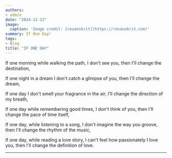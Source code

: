 ```yaml
---
authors:
- admin
date: "2024-12-13"
image:
  caption: 'Image credit: [resanskrit](https://resanskrit.com)'
summary: If One Day!
tags:
- Blog
title: "IF ONE DAY"
---
```

If one morning while walking the path, I don't see you, then I'll change the destination,

If one night in a dream I don't catch a glimpse of you, then I'll change the dream,

If one day I don't smell your fragrance in the air, I'll change the direction of my breath,

If one day while remembering good times, I don't think of you, then I'll change the pace of time itself,

If one day, while listening to a song, I don't imagine the way you groove, then I'll change the rhythm of the
music,

If one day, while reading a love story, I can't feel how passionately I love you, then I'll change the definition of love.



---


